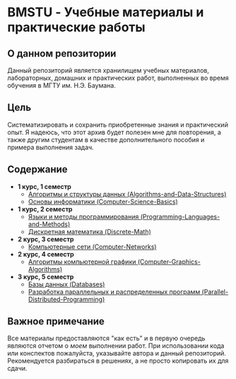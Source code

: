 # BMSTU - Учебные материалы и практические работы

## О данном репозитории
Данный репозиторий является хранилищем учебных материалов, лабораторных, домашних и практических работ, выполненных во время обучения в МГТУ им. Н.Э. Баумана.

## Цель

Систематизировать и сохранить приобретенные знания и практический опыт. Я надеюсь, что этот архив будет полезен мне для повторения, а также другим студентам в качестве дополнительного пособия и примера выполнения задач.

## Содержание

*   **1 курс, 1 семестр**
    *   [Алгоритмы и структуры данных (Algorithms-and-Data-Structures)](./Algorithms-and-Data-Structures/)
    *   [Основы информатики (Computer-Science-Basics)](./Computer-Science-Basics/)
*   **1 курс, 2 семестр**
    *   [Языки и методы программирования (Programming-Languages-and-Methods)](./Programming-Languages-and-Methods/)
    *   [Дискретная математика (Discrete-Math)](./Discrete-Math/)
*   **2 курс, 3 семестр**
    *   [Компьютерные сети (Computer-Networks)](./Computer-Networks/)
*   **2 курс, 4 семестр**
    *   [Алгоритмы компьютерной графики (Computer-Graphics-Algorithms)](./Computer-Graphics-Algorithms/)
*   **3 курс, 5 семестр**
    *   [Базы данных (Databases)](./Databases/)
    *   [Разработка параллельных и распределенных программ (Parallel-Distributed-Programming)](./Parallel-Distributed-Programming/)

## Важное примечание

Все материалы предоставляются "как есть" и в первую очередь являются отчетом о *моем* выполнении работ. При использовании кода или конспектов пожалуйста, указывайте автора и данный репозиторий. Рекомендуется разбираться в решениях, а не просто копировать их для сдачи.
